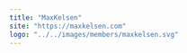 ```yaml
---
title: "MaxKelsen"
site: "https://maxkelsen.com"
logo: "../../images/members/maxkelsen.svg"
---
```

